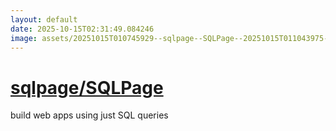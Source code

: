 ```yaml
---
layout: default
date: 2025-10-15T02:31:49.084246
image: assets/20251015T010745929--sqlpage--SQLPage--20251015T011043975--cropped.png
---
```


# [sqlpage/SQLPage](https://github.com/sqlpage/SQLPage)

build web apps using just SQL queries
